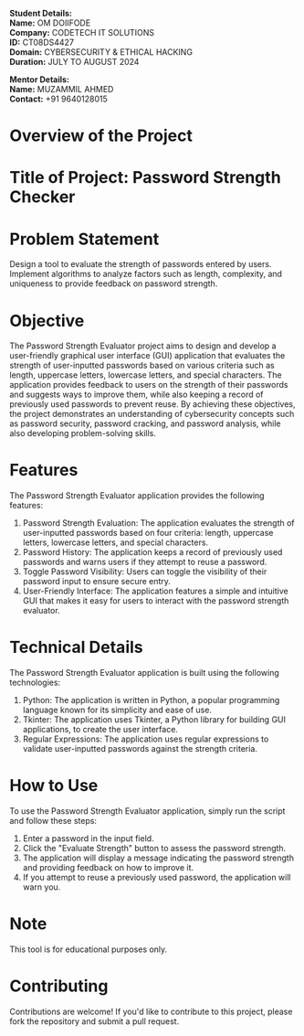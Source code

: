 **Student Details:**       
**Name:** OM DOIIFODE           
**Company:** CODETECH IT SOLUTIONS          
**ID:** CT08DS4427          
**Domain:** CYBERSECURITY & ETHICAL HACKING         
**Duration:** JULY TO AUGUST 2024         

**Mentor Details:**      
**Name:** MUZAMMIL AHMED      
**Contact:** +91 9640128015       

# Overview of the Project
# Title of Project: Password Strength Checker
# Problem Statement
Design a tool to evaluate the strength of passwords entered by users. Implement algorithms to analyze factors such as length, complexity, and uniqueness to provide feedback on password strength.

# Objective
The Password Strength Evaluator project aims to design and develop a user-friendly graphical user interface (GUI) application that evaluates the strength of user-inputted passwords based on various criteria such as length, uppercase letters, lowercase letters, and special characters. The application provides feedback to users on the strength of their passwords and suggests ways to improve them, while also keeping a record of previously used passwords to prevent reuse. By achieving these objectives, the project demonstrates an understanding of cybersecurity concepts such as password security, password cracking, and password analysis, while also developing problem-solving skills.

# Features
The Password Strength Evaluator application provides the following features:

1. Password Strength Evaluation: The application evaluates the strength of user-inputted passwords based on four criteria: length, uppercase letters, lowercase letters, and special characters.
2. Password History: The application keeps a record of previously used passwords and warns users if they attempt to reuse a password.
3. Toggle Password Visibility: Users can toggle the visibility of their password input to ensure secure entry.
4. User-Friendly Interface: The application features a simple and intuitive GUI that makes it easy for users to interact with the password strength evaluator.

# Technical Details
The Password Strength Evaluator application is built using the following technologies:

1. Python: The application is written in Python, a popular programming language known for its simplicity and ease of use.
2. Tkinter: The application uses Tkinter, a Python library for building GUI applications, to create the user interface.
3. Regular Expressions: The application uses regular expressions to validate user-inputted passwords against the strength criteria.

# How to Use
To use the Password Strength Evaluator application, simply run the script and follow these steps:

1. Enter a password in the input field.
2. Click the "Evaluate Strength" button to assess the password strength.
3. The application will display a message indicating the password strength and providing feedback on how to improve it.
4. If you attempt to reuse a previously used password, the application will warn you.
   
# Note
This tool is for educational purposes only.

# Contributing
Contributions are welcome! If you'd like to contribute to this project, please fork the repository and submit a pull request.
